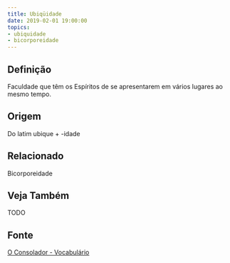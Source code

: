 ```yaml
---
title: Ubiqüidade
date: 2019-02-01 19:00:00
topics:
- ubiquidade
- bicorporeidade
---
```


## Definição
Faculdade que têm os Espíritos de se apresentarem em vários lugares ao mesmo
tempo.

## Origem
Do latim ubique + -idade

## Relacionado
Bicorporeidade

## Veja Também
TODO

## Fonte
[O Consolador - Vocabulário](http://www.oconsolador.com.br/linkfixo/vocabulario/principal.html)
